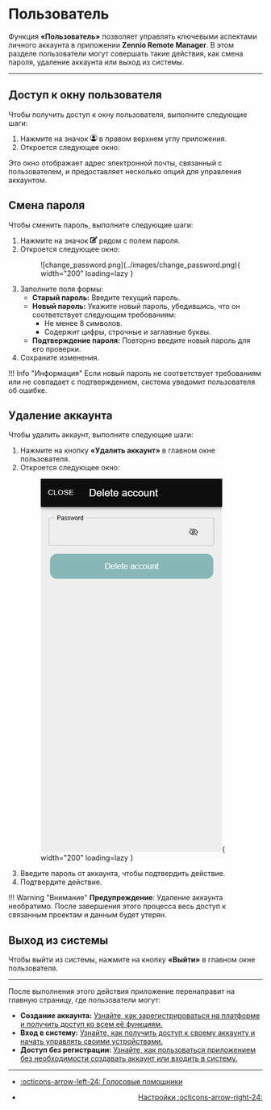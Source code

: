 # Пользователь

Функция **«Пользователь»** позволяет управлять ключевыми аспектами личного аккаунта в приложении **Zennio Remote Manager**. В этом разделе пользователи могут совершать такие действия, как смена пароля, удаление аккаунта или выход из системы.

------

## Доступ к окну пользователя

Чтобы получить доступ к окну пользователя, выполните следующие шаги:

1.  Нажмите на значок <svg stroke="currentColor" fill="currentColor" stroke-width="0" viewBox="0 0 16 16" height="1em" width="1em" xmlns="http://www.w3.org/2000/svg"><path d="M11 6a3 3 0 1 1-6 0 3 3 0 0 1 6 0"></path><path fill-rule="evenodd" d="M0 8a8 8 0 1 1 16 0A8 8 0 0 1 0 8m8-7a7 7 0 0 0-5.468 11.37C3.242 11.226 4.805 10 8 10s4.757 1.225 5.468 2.37A7 7 0 0 0 8 1"></path></svg> в правом верхнем углу приложения.
2.  Откроется следующее окно:

Это окно отображает адрес электронной почты, связанный с пользователем, и предоставляет несколько опций для управления аккаунтом.

## Смена пароля

Чтобы сменить пароль, выполните следующие шаги:

1.  Нажмите на значок <svg stroke="currentColor" fill="currentColor" stroke-width="0" viewBox="0 0 576 512" height="1em" width="1em" xmlns="http://www.w3.org/2000/svg"><path d="M402.6 83.2l90.2 90.2c3.8 3.8 3.8 10 0 13.8L274.4 405.6l-92.8 10.3c-12.4 1.4-22.9-9.1-21.5-21.5l10.3-92.8L388.8 83.2c3.8-3.8 10-3.8 13.8 0zm162-22.9l-48.8-48.8c-15.2-15.2-39.9-15.2-55.2 0l-35.4 35.4c-3.8 3.8-3.8 10 0 13.8l90.2 90.2c3.8 3.8 10 3.8 13.8 0l35.4-35.4c15.2-15.3 15.2-40 0-55.2zM384 346.2V448H64V128h229.8c3.2 0 6.2-1.3 8.5-3.5l40-40c7.6-7.6 2.2-20.5-8.5-20.5H48C21.5 64 0 85.5 0 112v352c0 26.5 21.5 48 48 48h352c26.5 0 48-21.5 48-48V306.2c0-10.7-12.9-16-20.5-8.5l-40 40c-2.2 2.3-3.5 5.3-3.5 8.5z"></path></svg> рядом с полем пароля.
2.  Откроется следующее окно:
    <figure markdown>![change_password.png](../images/change_password.png){ width="200" loading=lazy }</figure>
3.  Заполните поля формы:
      * **Старый пароль:** Введите текущий пароль.
      * **Новый пароль:** Укажите новый пароль, убедившись, что он соответствует следующим требованиям:
          * Не менее 8 символов.
          * Содержит цифры, строчные и заглавные буквы.
      * **Подтверждение пароля:** Повторно введите новый пароль для его проверки.
4.  Сохраните изменения.

!!! Info "Информация"
    Если новый пароль не соответствует требованиям или не совпадает с подтверждением, система уведомит пользователя об ошибке.

## Удаление аккаунта

Чтобы удалить аккаунт, выполните следующие шаги:

1.  Нажмите на кнопку **«Удалить аккаунт»** в главном окне пользователя.
2.  Откроется следующее окно:
        <figure markdown>![delete_account.png](../images/delete_account.png){ width="200" loading=lazy }</figure>
3.  Введите пароль от аккаунта, чтобы подтвердить действие.
4.  Подтвердите действие.

!!! Warning "Внимание"
    **Предупреждение**: Удаление аккаунта необратимо. После завершения этого процесса весь доступ к связанным проектам и данным будет утерян.

## Выход из системы

Чтобы выйти из системы, нажмите на кнопку **«Выйти»** в главном окне пользователя.

------

После выполнения этого действия приложение перенаправит на главную страницу, где пользователи могут:

  * **Создание аккаунта:** [Узнайте, как зарегистрироваться на платформе и получить доступ ко всем её функциям.](/zr-manual-ru/access_register/register)
  * **Вход в систему:** [Узнайте, как получить доступ к своему аккаунту и начать управлять своими устройствами.](/zr-manual-ru/access_register/login)
  * **Доступ без регистрации:** [Узнайте, как пользоваться приложением без необходимости создавать аккаунт или входить в систему.](/zr-manual-ru/access_register/guest_access)

------

<div class="grid cards" markdown>

- <div class="card" style="text-align: left;">

    [:octicons-arrow-left-24: Голосовые помощники](/zr-manual-ru/voice_control/assistants/)

- <div class="card" style="text-align: right;">
  
    [Настройки :octicons-arrow-right-24:](/zr-manual-ru/user_config/preferences/)

</div></div></div>